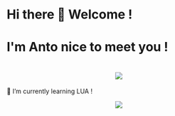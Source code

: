 <p align="center">
<h1> Hi there 👋 Welcome !</h1>
<h1> 
    <b> I'm Anto nice to meet you ! </b>
</h1>
</p>

<h1 align="center">
    <img src="https://readme-typing-svg.herokuapp.com/?font=Righteous&size=35&center=true&vCenter=true&width=500&height=70&duration=4000&lines=Hi+There!+👋;+I'm+test+test!;" />
</h1>


🌱 I’m currently learning LUA !

<div align="center">
<img src="https://github-readme-stats.vercel.app/api/top-langs/?username=AntoPAA&theme=radical&layout=compact" />
</div>
